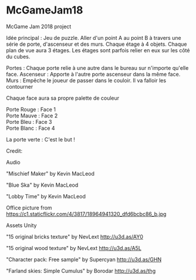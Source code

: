 # McGameJam18
McGame Jam 2018 project

Idée principal : Jeu de puzzle. Aller d'un point A au point B à travers une série de porte, d'ascenseur et des murs.
Chaque étage à 4 objets. Chaque plan de vue aura 3 étages.
Les étages sont parfois relier en eux sur les côté du cubes.

Portes : Chaque porte relie à une autre dans le bureau sur n'importe qu'elle face.
Ascenseur :  Apporte à l'autre porte ascenseur dans la même face.
Murs : Empêche le joueur de passer dans le couloir. Il va falloir les contourner

Chaque face aura sa propre palette de couleur

Porte Rouge : Face 1  
Porte Mauve : Face 2  
Porte Bleu : Face 3  
Porte Blanc : Face 4  

La porte verte : C'est le but !

Credit:

Audio

"Mischief Maker" by Kevin MacLeod

"Blue Ska" by Kevin MacLeod

"Lobby Time" by Kevin MacLeod

Office picture from https://c1.staticflickr.com/4/3817/18964941320_dfd6bcbc86_b.jpg

Assets Unity


"15 original bricks texture" by NevLext
http://u3d.as/AY0

"15 original wood texture" by NevLext
http://u3d.as/A5L

"Character pack: Free sample" by Supercyan
http://u3d.as/GHN

"Farland skies: Simple Cumulus" by Borodar
http://u3d.as/thg
